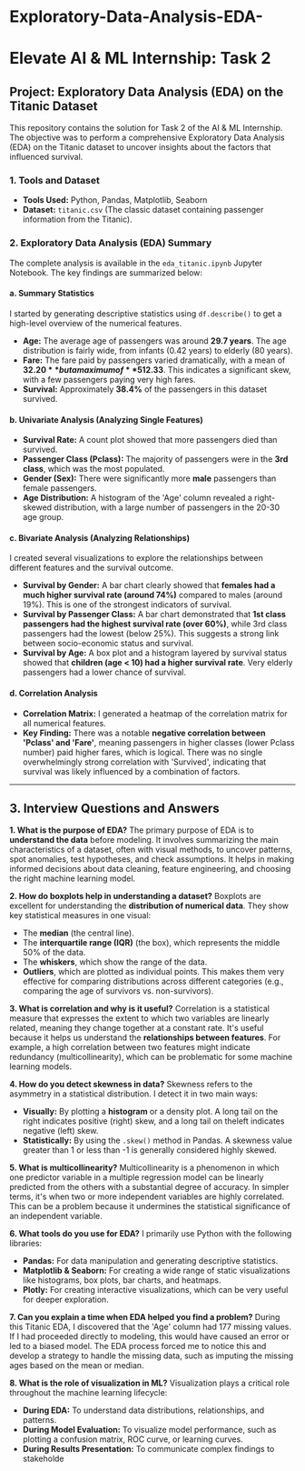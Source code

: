 # Exploratory-Data-Analysis-EDA-
# Elevate AI & ML Internship: Task 2

## Project: Exploratory Data Analysis (EDA) on the Titanic Dataset

This repository contains the solution for Task 2 of the AI & ML Internship. The objective was to perform a comprehensive Exploratory Data Analysis (EDA) on the Titanic dataset to uncover insights about the factors that influenced survival.

### 1. Tools and Dataset

* **Tools Used:** Python, Pandas, Matplotlib, Seaborn
* **Dataset:** `titanic.csv` (The classic dataset containing passenger information from the Titanic).

### 2. Exploratory Data Analysis (EDA) Summary

The complete analysis is available in the `eda_titanic.ipynb` Jupyter Notebook. The key findings are summarized below:

#### **a. Summary Statistics**

I started by generating descriptive statistics using `df.describe()` to get a high-level overview of the numerical features.

* **Age:** The average age of passengers was around **29.7 years**. The age distribution is fairly wide, from infants (0.42 years) to elderly (80 years).
* **Fare:** The fare paid by passengers varied dramatically, with a mean of **$32.20** but a maximum of **$512.33**. This indicates a significant skew, with a few passengers paying very high fares.
* **Survival:** Approximately **38.4%** of the passengers in this dataset survived.

#### **b. Univariate Analysis (Analyzing Single Features)**

* **Survival Rate:** A count plot showed that more passengers died than survived.
* **Passenger Class (Pclass):** The majority of passengers were in the **3rd class**, which was the most populated.
* **Gender (Sex):** There were significantly more **male** passengers than female passengers.
* **Age Distribution:** A histogram of the 'Age' column revealed a right-skewed distribution, with a large number of passengers in the 20-30 age group.

#### **c. Bivariate Analysis (Analyzing Relationships)**

I created several visualizations to explore the relationships between different features and the survival outcome.

* **Survival by Gender:** A bar chart clearly showed that **females had a much higher survival rate (around 74%)** compared to males (around 19%). This is one of the strongest indicators of survival.
* **Survival by Passenger Class:** A bar chart demonstrated that **1st class passengers had the highest survival rate (over 60%)**, while 3rd class passengers had the lowest (below 25%). This suggests a strong link between socio-economic status and survival.
* **Survival by Age:** A box plot and a histogram layered by survival status showed that **children (age < 10) had a higher survival rate**. Very elderly passengers had a lower chance of survival.

#### **d. Correlation Analysis**

* **Correlation Matrix:** I generated a heatmap of the correlation matrix for all numerical features.
* **Key Finding:** There was a notable **negative correlation between 'Pclass' and 'Fare'**, meaning passengers in higher classes (lower Pclass number) paid higher fares, which is logical. There was no single overwhelmingly strong correlation with 'Survived', indicating that survival was likely influenced by a combination of factors.

---

## 3. Interview Questions and Answers

**1. What is the purpose of EDA?**
The primary purpose of EDA is to **understand the data** before modeling. It involves summarizing the main characteristics of a dataset, often with visual methods, to uncover patterns, spot anomalies, test hypotheses, and check assumptions. It helps in making informed decisions about data cleaning, feature engineering, and choosing the right machine learning model.

**2. How do boxplots help in understanding a dataset?**
Boxplots are excellent for understanding the **distribution of numerical data**. They show key statistical measures in one visual:
* The **median** (the central line).
* The **interquartile range (IQR)** (the box), which represents the middle 50% of the data.
* The **whiskers**, which show the range of the data.
* **Outliers**, which are plotted as individual points.
This makes them very effective for comparing distributions across different categories (e.g., comparing the age of survivors vs. non-survivors).

**3. What is correlation and why is it useful?**
Correlation is a statistical measure that expresses the extent to which two variables are linearly related, meaning they change together at a constant rate. It's useful because it helps us understand the **relationships between features**. For example, a high correlation between two features might indicate redundancy (multicollinearity), which can be problematic for some machine learning models.

**4. How do you detect skewness in data?**
Skewness refers to the asymmetry in a statistical distribution. I detect it in two main ways:
* **Visually:** By plotting a **histogram** or a density plot. A long tail on the right indicates positive (right) skew, and a long tail on theleft indicates negative (left) skew.
* **Statistically:** By using the `.skew()` method in Pandas. A skewness value greater than 1 or less than -1 is generally considered highly skewed.

**5. What is multicollinearity?**
Multicollinearity is a phenomenon in which one predictor variable in a multiple regression model can be linearly predicted from the others with a substantial degree of accuracy. In simpler terms, it's when two or more independent variables are highly correlated. This can be a problem because it undermines the statistical significance of an independent variable.

**6. What tools do you use for EDA?**
I primarily use Python with the following libraries:
* **Pandas:** For data manipulation and generating descriptive statistics.
* **Matplotlib & Seaborn:** For creating a wide range of static visualizations like histograms, box plots, bar charts, and heatmaps.
* **Plotly:** For creating interactive visualizations, which can be very useful for deeper exploration.

**7. Can you explain a time when EDA helped you find a problem?**
During this Titanic EDA, I discovered that the 'Age' column had 177 missing values. If I had proceeded directly to modeling, this would have caused an error or led to a biased model. The EDA process forced me to notice this and develop a strategy to handle the missing data, such as imputing the missing ages based on the mean or median.

**8. What is the role of visualization in ML?**
Visualization plays a critical role throughout the machine learning lifecycle:
* **During EDA:** To understand data distributions, relationships, and patterns.
* **During Model Evaluation:** To visualize model performance, such as plotting a confusion matrix, ROC curve, or learning curves.
* **During Results Presentation:** To communicate complex findings to stakeholde
